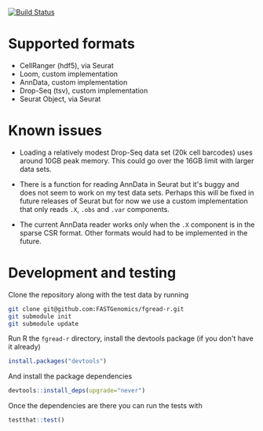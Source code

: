 [![Build Status](https://travis-ci.org/FASTGenomics/fgread-r.svg?branch=master)](https://fastgenomics.github.io/fgread-r/docs/)

# Supported formats

- CellRanger (hdf5), via Seurat
- Loom, custom implementation
- AnnData, custom implementation
- Drop-Seq (tsv), custom implementation
- Seurat Object, via Seurat

# Known issues

- Loading a relatively modest Drop-Seq data set (20k cell barcodes) uses around 10GB
  peak memory.  This could go over the 16GB limit with larger data sets.

- There is a function for reading AnnData in Seurat but it's buggy and does not seem to
  work on my test data sets.  Perhaps this will be fixed in future releases of Seurat
  but for now we use a custom implementation that only reads `.X`, `.obs` and `.var`
  components.

- The current AnnData reader works only when the `.X` component is in the sparse CSR
  format.  Other formats would had to be implemented in the future.


# Development and testing

Clone the repository along with the test data by running

``` bash
git clone git@github.com:FASTGenomics/fgread-r.git
git submodule init
git submodule update
```

Run R the `fgread-r` directory, install the devtools package (if you don't have it already)

``` R
install.packages("devtools")
```

And install the package dependencies

``` R
devtools::install_deps(upgrade="never")
```

Once the dependencies are there you can run the tests with

``` R
testthat::test()
```
